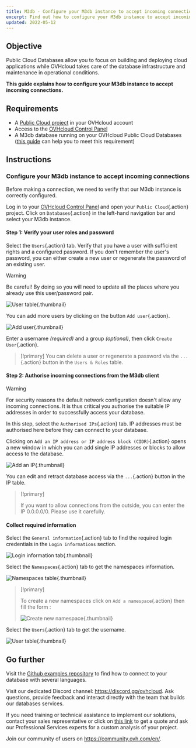 ```yaml
---
title: M3db - Configure your M3db instance to accept incoming connections
excerpt: Find out how to configure your M3db instance to accept incoming connections
updated: 2022-05-12
---
```


## Objective

Public Cloud Databases allow you to focus on building and deploying cloud applications while OVHcloud takes care of the database infrastructure and maintenance in operational conditions.

**This guide explains how to configure your M3db instance to accept incoming connections.**

## Requirements

- A [Public Cloud project](https://www.ovhcloud.com/es-es/public-cloud/) in your OVHcloud account
- Access to the [OVHcloud Control Panel](https://www.ovh.com/auth/?action=gotomanager&from=https://www.ovh.es/&ovhSubsidiary=es)
- A M3db database running on your OVHcloud Public Cloud Databases ([this guide](databases_01_order_control_panel1.) can help you to meet this requirement)

## Instructions

### Configure your M3db instance to accept incoming connections

Before making a connection, we need to verify that our M3db instance is correctly configured.

Log in to your [OVHcloud Control Panel](https://www.ovh.com/auth/?action=gotomanager&from=https://www.ovh.es/&ovhSubsidiary=es) and open your `Public Cloud`{.action} project. Click on `Databases`{.action} in the left-hand navigation bar and select your M3db instance.

#### Step 1: Verify your user roles and password

Select the `Users`{.action} tab. Verify that you have a user with sufficient rights and a configured password. If you don't remember the user's password, you can either create a new user or regenerate the password of an existing user.

> [!warning]
> Be careful! By doing so you will need to update all the places where you already use this user/password pair.
>

![User table](m3db_02_prepare_for_incoming_connections-20220530101005205.png){.thumbnail}

You can add more users by clicking on the button `Add user`{.action}.

![Add user](m3db_02_prepare_for_incoming_connections-20220530101111115.png){.thumbnail}

Enter a username *(required)* and a group *(optional)*, then click `Create User`{.action}.

> [!primary]
> You can delete a user or regenerate a password via the `...`{.action} button in the `Users & Roles` table.

#### Step 2: Authorise incoming connections from the M3db client

> [!warning]
> For security reasons the default network configuration doesn't allow any incoming connections. It is thus critical you authorise the suitable IP addresses in order to successfully access your database.

In this step, select the `Authorised IPs`{.action} tab. IP addresses must be authorised here before they can connect to your database.

Clicking on `Add an IP address or IP address block (CIDR)`{.action} opens a new window in which you can add single IP addresses or blocks to allow access to the database.

![Add an IP](m3db_02_prepare_for_incoming_connections_images_ip_authorize.png){.thumbnail}

You can edit and retract database access via the `...`{.action} button in the IP table.

> [!primary]
>
> If you want to allow connections from the outside, you can enter the IP 0.0.0.0/0. Please use it carefully.
>

#### Collect required information

Select the `General information`{.action} tab to find the required login credentials in the `Login informations` section.

![Login information tab](m3db_02_prepare_for_incoming_connections-20220530101418212.png){.thumbnail}

Select the `Namespaces`{.action} tab to get the namespaces information.

![Namespaces table](m3db_02_prepare_for_incoming_connections-20220530101803294.png){.thumbnail}

> [!primary]
>
> To create a new namespaces click on `Add a namespace`{.action} then fill the form :
>
> ![Create new namespace](m3db_02_prepare_for_incoming_connections-20220530102131903.png){.thumbnail}

Select the `Users`{.action} tab to get the username.

![User table](m3db_02_prepare_for_incoming_connections-20220530101005205.png){.thumbnail}

## Go further

Visit the [Github examples repository](https://github.com/ovh/public-cloud-databases-examples/tree/main/databases/m3db) to find how to connect to your database with several languages.

Visit our dedicated Discord channel: <https://discord.gg/ovhcloud>. Ask questions, provide feedback and interact directly with the team that builds our databases services.

If you need training or technical assistance to implement our solutions, contact your sales representative or click on [this link](https://www.ovhcloud.com/es-es/professional-services/) to get a quote and ask our Professional Services experts for a custom analysis of your project.

Join our community of users on <https://community.ovh.com/en/>.

